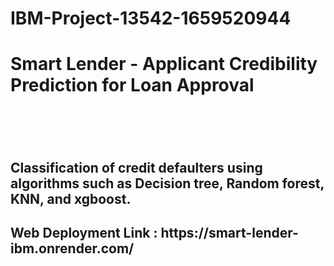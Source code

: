# IBM-Project-13542-1659520944
<h1>Smart Lender - Applicant Credibility Prediction for Loan Approval<h1><br>
<h2>Classification of credit defaulters using algorithms such as Decision tree, Random forest, KNN, and xgboost.<h2>

<h2>Web Deployment Link : https://smart-lender-ibm.onrender.com/<h2>
